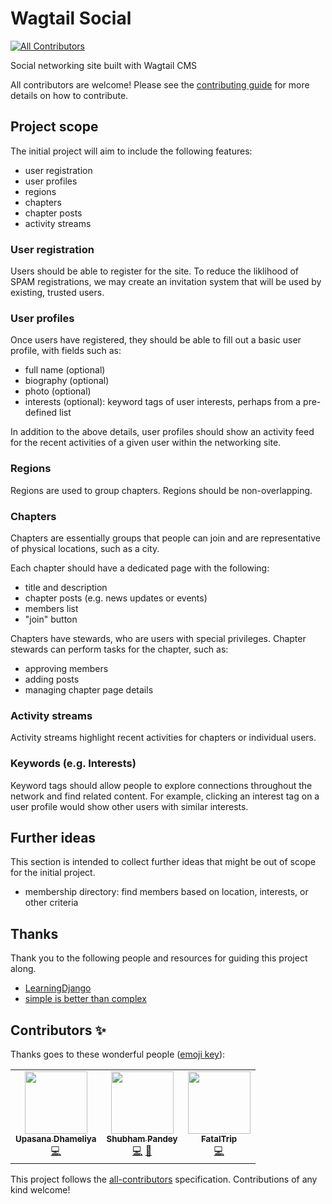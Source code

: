 # Wagtail Social
<!-- ALL-CONTRIBUTORS-BADGE:START - Do not remove or modify this section -->
[![All Contributors](https://img.shields.io/badge/all_contributors-3-orange.svg?style=flat-square)](#contributors-)
<!-- ALL-CONTRIBUTORS-BADGE:END -->

Social networking site built with Wagtail CMS

All contributors are welcome! Please see the [contributing guide](CONTRIBUTING.md) for more details on how to contribute.

## Project scope

The initial project will aim to include the following features:

- user registration
- user profiles
- regions
- chapters
- chapter posts
- activity streams

### User registration

Users should be able to register for the site. To reduce the liklihood of SPAM registrations, we may create an invitation system that will be used by existing, trusted users.

### User profiles

Once users have registered, they should be able to fill out a basic user profile, with fields such as:

- full name (optional)
- biography (optional)
- photo (optional)
- interests (optional): keyword tags of user interests, perhaps from a pre-defined list

In addition to the above details, user profiles should show an activity feed for the recent activities of a given user within the networking site.

### Regions

Regions are used to group chapters. Regions should be non-overlapping.

### Chapters

Chapters are essentially groups that people can join and are representative of physical locations, such as a city.

Each chapter should have a dedicated page with the following:

- title and description
- chapter posts (e.g. news updates or events)
- members list
- "join" button

Chapters have stewards, who are users with special privileges. Chapter stewards can perform tasks for the chapter, such as:

- approving members
- adding posts
- managing chapter page details

### Activity streams

Activity streams highlight recent activities for chapters or individual users.

### Keywords (e.g. Interests)

Keyword tags should allow people to explore connections throughout the network and find related content. For example, clicking an interest tag on a user profile would show other users with similar interests.

## Further ideas

This section is intended to collect further ideas that might be out of scope for the initial project.

- membership directory: find members based on location, interests, or other criteria

## Thanks

Thank you to the following people and resources for guiding this project along.

- [LearningDjango](https://learndjango.com/books/)
- [simple is better than complex](https://simpleisbetterthancomplex.com/)

## Contributors ✨

Thanks goes to these wonderful people ([emoji key](https://allcontributors.org/docs/en/emoji-key)):

<!-- ALL-CONTRIBUTORS-LIST:START - Do not remove or modify this section -->
<!-- prettier-ignore-start -->
<!-- markdownlint-disable -->
<table>
  <tr>
    <td align="center"><a href="https://github.com/Upasanadhameliya"><img src="https://avatars.githubusercontent.com/u/28010398?v=4?s=100" width="100px;" alt=""/><br /><sub><b>Upasana Dhameliya</b></sub></a><br /><a href="https://github.com/brylie/wagtail-social-network/commits?author=Upasanadhameliya" title="Code">💻</a></td>
    <td align="center"><a href="http://sp35.github.io/"><img src="https://avatars.githubusercontent.com/u/51958314?v=4?s=100" width="100px;" alt=""/><br /><sub><b>Shubham Pandey</b></sub></a><br /><a href="https://github.com/brylie/wagtail-social-network/commits?author=sp35" title="Code">💻</a> <a href="#design-sp35" title="Design">🎨</a></td>
    <td align="center"><a href="https://github.com/FatalTrip"><img src="https://avatars.githubusercontent.com/u/76202685?v=4?s=100" width="100px;" alt=""/><br /><sub><b>FatalTrip</b></sub></a><br /><a href="https://github.com/brylie/wagtail-social-network/commits?author=FatalTrip" title="Code">💻</a></td>
  </tr>
</table>

<!-- markdownlint-restore -->
<!-- prettier-ignore-end -->

<!-- ALL-CONTRIBUTORS-LIST:END -->

This project follows the [all-contributors](https://github.com/all-contributors/all-contributors) specification. Contributions of any kind welcome!
